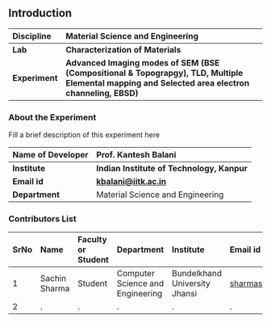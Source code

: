 ## Introduction


<b>Discipline | <b> Material Science and Engineering
:--|:--|
<b> Lab | <b> Characterization of Materials
<b> Experiment|     <b> Advanced Imaging modes of SEM (BSE (Compositional & Topograpgy), TLD, Multiple Elemental mapping and Selected area electron channeling, EBSD)


### About the Experiment 

Fill a brief description of this experiment here

<b>Name of Developer | <b> Prof. Kantesh Balani 
:--|:--|
<b> Institute | <b>   Indian Institute of Technology, Kanpur
<b> Email id|     <b>  kbalani@iitk.ac.in
<b> Department |  Material Science and Engineering

### Contributors List

SrNo | Name | Faculty or Student | Department| Institute | Email id
:--|:--|:--|:--|:--|:--|
1 | Sachin Sharma| Student | Computer Science and Engineering | Bundelkhand University Jhansi | sharmasachin95880@gmail.com
2 | . | . | . | . | .
